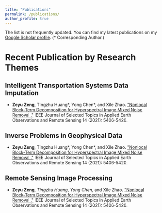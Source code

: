 ```yaml
---
title: "Publications"
permalink: /publications/
author_profile: true
---
```


<!-- {% if author.googlescholar %}
  You can also find my articles on <u><a href="{{author.googlescholar}}">my Google Scholar profile</a>.</u>
{% endif %}

{% include base_path %}

{% for post in site.publications reversed %}
  {% include archive-single.html %}
{% endfor %} -->

The list is not frequently updated. You can find my latest publications on my [Google Scholar profile](https://scholar.google.com.hk/citations?view_op=list_works&hl=en&user=t3icTAIAAAAJ). (* Corresponding Author.)



Recent Publication by Research Themes
=====

Intelligent Transportation Systems Data Imputation
-----
* <strong>Zeyu Zeng</strong>, Tingzhu Huang*, Yong Chen*, and Xile Zhao. ["Nonlocal Block-Term Decomposition for Hyperspectral Image Mixed Noise Removal
."](https://ieeexplore.ieee.org/abstract/document/9428531) IEEE Journal of Selected Topics in Applied Earth Observations and Remote Sensing 14 (2021): 5406-5420.

Inverse Problems in Geophysical Data
-----
* <strong>Zeyu Zeng</strong>, Tingzhu Huang*, Yong Chen*, and Xile Zhao. ["Nonlocal Block-Term Decomposition for Hyperspectral Image Mixed Noise Removal
."](https://ieeexplore.ieee.org/abstract/document/9428531) IEEE Journal of Selected Topics in Applied Earth Observations and Remote Sensing 14 (2021): 5406-5420.

Remote Sensing Image Processing
-----
* <strong>Zeyu Zeng</strong>, <em>Tingzhu Huang</em>, <em>Yong Chen</em>, and Xile Zhao. ["Nonlocal Block-Term Decomposition for Hyperspectral Image Mixed Noise Removal
."](https://ieeexplore.ieee.org/abstract/document/9428531) IEEE Journal of Selected Topics in Applied Earth Observations and Remote Sensing 14 (2021): 5406-5420.
